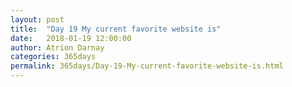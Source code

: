 ```yaml
---
layout: post  
title:  "Day 19 My current favorite website is"  
date:   2018-01-19 12:00:00  
author: Atrion Darnay  
categories: 365days
permalink: 365days/Day-19-My-current-favorite-website-is.html  
---
```

